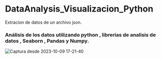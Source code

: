 
# DataAnalysis_Visualizacion_Python
Extracion de datos de un archivo json.

### Análisis de los datos utilizando python , librerias de analisis de datos , Seaborn , Pandas y Numpy.

![Captura desde 2023-10-09 17-21-40](https://github.com/StefanoZevallos/DataAnalysis_Visualizacion_Python/assets/107054283/2bd88a9b-321b-4fff-b4ab-19b567f07119)
